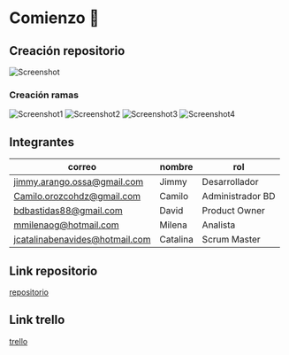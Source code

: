 # Comienzo 🚀 

## Creación repositorio

![Screenshot](Creating.JPG)

### Creación ramas

![Screenshot1](branch1.JPG)
![Screenshot2](branch2.JPG)
![Screenshot3](Push1.JPG)
![Screenshot4](Push2.JPG)

## Integrantes

|            correo              |   nombre   |       rol       |
|--------------------------------|------------|-----------------|
|    jimmy.arango.ossa@gmail.com |       Jimmy|    Desarrollador|
|    Camilo.orozcohdz@gmail.com  |      Camilo| Administrador BD|
|    bdbastidas88@gmail.com      |       David|    Product Owner|
|     mmilenaog@hotmail.com      |      Milena|         Analista|
| jcatalinabenavides@hotmail.com |    Catalina|     Scrum Master|

## Link repositorio

[repositorio](https://github.com/jimalaros/PROYECTOMINTIC)

## Link trello

[trello](https://trello.com/b/7LCMouja/proyecto-software)
